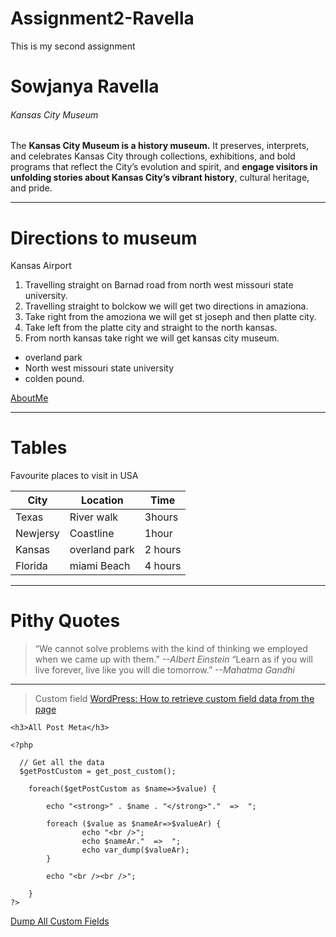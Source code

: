 # Assignment2-Ravella
This is my second assignment
# Sowjanya Ravella
###### Kansas City Museum

The **Kansas City Museum is a history museum.** It preserves, interprets, and celebrates Kansas City through collections, exhibitions, and bold programs that reflect the City’s evolution and spirit, and **engage visitors in unfolding stories about Kansas City’s vibrant history**, cultural heritage, and pride.
- - -
# Directions to museum
Kansas Airport
1. Travelling straight on Barnad road from north west missouri state university.
2. Travelling  straight to bolckow we will get two directions in amaziona.
3. Take right from the amoziona we will get st joseph and then platte city.
4. Take left from the platte city and straight to the north kansas.
5. From north kansas take right we will get kansas city museum. 
* overland park
* North west missouri state university
* colden pound.

[AboutMe](AboutMe.md)

- - - 

# Tables
Favourite places to visit in USA

| City | Location | Time |
| --- | --- | ---|
| Texas | River walk | 3hours |
| Newjersy | Coastline | 1hour|
| Kansas | overland park | 2 hours |
| Florida | miami Beach | 4 hours |

- - -
#  Pithy Quotes
> “We cannot solve problems with the kind of thinking we employed when we came up with them.” *--Albert Einstein*
> “Learn as if you will live forever, live like you will die tomorrow.” *--Mahatma Gandhi*

_ _ _
> Custom field
[WordPress: How to retrieve custom field data from the page](https://stackoverflow.com/questions/66293239/wordpress-how-to-retrieve-custom-field-data-from-the-page)

```
<h3>All Post Meta</h3>

<?php 

  // Get all the data 
  $getPostCustom = get_post_custom(); 

    foreach($getPostCustom as $name=>$value) {

        echo "<strong>" . $name . "</strong>"."  =>  ";

        foreach ($value as $nameAr=>$valueAr) {
                echo "<br />";
                echo $nameAr."  =>  ";
                echo var_dump($valueAr);
        }

        echo "<br /><br />";

    }
?>
```
[Dump All Custom Fields](https://css-tricks.com/snippets/wordpress/dump-all-custom-fields/)